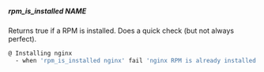 ##### rpm_is_installed NAME

Returns true if a RPM is installed. Does a quick check (but not always perfect).

```bash
@ Installing nginx
  - when 'rpm_is_installed nginx' fail 'nginx RPM is already installed'
```
